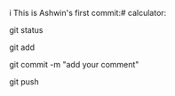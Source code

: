 i This is Ashwin's first commit:# calculator:


git status 

git add <file name>
  
git commit -m "add your comment"

git push 
